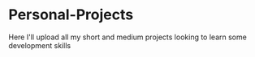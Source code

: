 # Personal-Projects
Here I'll upload all my short and medium projects looking to learn some development skills
